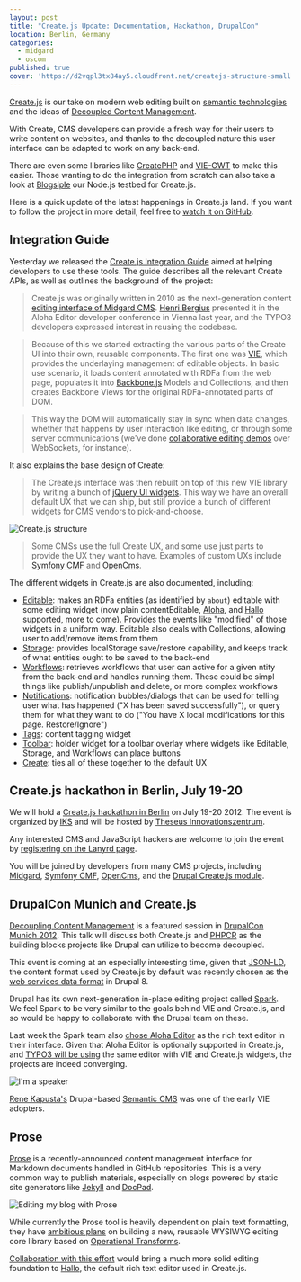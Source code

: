 ```yaml
---
layout: post
title: "Create.js Update: Documentation, Hackathon, DrupalCon"
location: Berlin, Germany
categories:
  - midgard
  - oscom
published: true
cover: 'https://d2vqpl3tx84ay5.cloudfront.net/createjs-structure-small.png'
---
```

[Create.js](http://createjs.org) is our take on modern web editing built on [semantic technologies](http://viejs.org) and the ideas of [Decoupled Content Management](http://bergie.iki.fi/blog/decoupling_content_management/).

With Create, CMS developers can provide a fresh way for their users to write content on websites, and thanks to the decoupled nature this user interface can be adapted to work on any back-end.

There are even some libraries like [CreatePHP](https://github.com/flack/createphp) and [VIE-GWT](https://github.com/alkacon/vie-gwt/) to make this easier. Those wanting to do the integration from scratch can also take a look at [Blogsiple](https://github.com/bergie/blogsiple) our Node.js testbed for Create.js.

Here is a quick update of the latest happenings in Create.js land. If you want to follow the project in more detail, feel free to [watch it on GitHub](https://github.com/bergie/create).

## Integration Guide

Yesterday we released the [Create.js Integration Guide](http://createjs.org/guide/) aimed at helping developers to use these tools. The guide describes all the relevant Create APIs, as well as outlines the background of the project:

> Create.js was originally written in 2010 as the next-generation content [editing interface of Midgard CMS](http://bergie.iki.fi/blog/introducing_the_midgard_create_user_interface/). [Henri Bergius](http://bergie.iki.fi) presented it in the Aloha Editor developer conference in Vienna last year, and the TYPO3 developers expressed interest in reusing the codebase.

> Because of this we started extracting the various parts of the Create UI into their own, reusable components. The first one was [VIE](http://viejs.org/), which provides the underlaying management of editable objects. In basic use scenario, it loads content annotated with RDFa from the web page, populates it into [Backbone.js](http://backbonejs.org/) Models and Collections, and then creates Backbone Views for the original RDFa-annotated parts of DOM.

> This way the DOM will automatically stay in sync when data changes, whether that happens by user interaction like editing, or through some server communications (we've done [collaborative editing demos](https://github.com/bergie/ViePalsu) over WebSockets, for instance).

It also explains the base design of Create:

> The Create.js interface was then rebuilt on top of this new VIE library by writing a bunch of [jQuery UI widgets](http://sebastian.germes.in/blog/2011/07/jquery-ui-widget-factory-v-1-8/). This way we have an overall default UX that we can ship, but still provide a bunch of different widgets for CMS vendors to pick-and-choose.

![Create.js structure](https://d2vqpl3tx84ay5.cloudfront.net/createjs-structure-small.png)

> Some CMSs use the full Create UX, and some use just parts to provide the UX they want to have. Examples of custom UXs include [Symfony CMF](http://blog.iks-project.eu/semantic-enhanced-cmf-editor-now-available/) and [OpenCms](http://iks.alkacon.com/en/).

The different widgets in Create.js are also documented, including:

* [Editable](http://createjs.org/guide/#editable): makes an RDFa entities (as identified by `about`) editable with some editing widget (now plain contentEditable, [Aloha](http://aloha-editor.org), and [Hallo](http://hallojs.org) supported, more to come). Provides the events like "modified" of those widgets in a uniform way. Editable also deals with Collections, allowing user to add/remove items from them
* [Storage](http://createjs.org/guide/#storage): provides localStorage save/restore capability, and keeps track of what entities ought to be saved to the back-end
* [Workflows](http://createjs.org/guide/#workflows): retrieves workflows that user can active for a given  ntity from the back-end and handles running them. These could be simpl  things like publish/unpublish and delete, or more complex workflows
* [Notifications](http://createjs.org/guide/#notifications): notification bubbles/dialogs that can be used for telling user what has happened ("X has been saved successfully"), or query them for what they want to do ("You have X local modifications for this page. Restore/Ignore")
* [Tags](http://createjs.org/guide/#tags): content tagging widget
* [Toolbar](http://createjs.org/guide/#toolbar): holder widget for a toolbar overlay where widgets like
Editable, Storage, and Workflows can place buttons
* [Create](http://createjs.org/guide/#create): ties all of these together to the default UX

## Create.js hackathon in Berlin, July 19-20

We will hold a [Create.js hackathon in Berlin](http://wiki.iks-project.eu/index.php/DevWorkshops/VieBerlin) on July 19-20 2012. The event is organized by [IKS](http://iks-project.eu/) and will be hosted by [Theseus Innovationszentrum](http://theseus-programm.de/de/tiz.php).

Any interested CMS and JavaScript hackers are welcome to join the event by [registering on the Lanyrd page](http://lanyrd.com/2012/createjs-hackathon-berlin/).

You will be joined by developers from many CMS projects, including [Midgard](http://midgard-project.org/), [Symfony CMF](http://cmf.symfony.com/), [OpenCms](http://www.opencms.org/en/), and the [Drupal Create.js module](http://drupal.org/project/create).

## DrupalCon Munich and Create.js

[Decoupling Content Management](http://munich2012.drupal.org/program/sessions/decoupling-content-management) is a featured session in [DrupalCon Munich 2012](http://munich2012.drupal.org/). This talk will discuss both Create.js and [PHPCR](http://phpcr.github.com/) as the building blocks projects like Drupal can utilize to become decoupled.

This event is coming at an especially interesting time, given that [JSON-LD](http://json-ld.org/), the content format used by Create.js by default was recently chosen as the [web services data format](http://groups.drupal.org/node/237443) in Drupal 8.

Drupal has its own next-generation in-place editing project called [Spark](http://drupal.org/project/spark). We feel Spark to be very similar to the goals behind VIE and Create.js, and so would be happy to collaborate with the Drupal team on these.

Last week the Spark team also [chose Aloha Editor](https://drupal.org/node/1580210) as the rich text editor in their interface. Given that Aloha Editor is optionally supported in Create.js, and [TYPO3 will be using](http://typo3.org/news/article/typo3-phoenix-becomes-iks-early-adaptor/) the same editor with VIE and Create.js widgets, the projects are indeed converging.

![I'm a speaker](https://d2vqpl3tx84ay5.cloudfront.net/drupalcon_2012_speaker.png)

[Rene Kapusta's](http://www.iks-project.eu/community/people/rene-kapusta) Drupal-based [Semantic CMS](http://semantic-cms.info/) was one of the early VIE adopters.

## Prose

[Prose](http://developmentseed.org/blog/2012/june/25/prose-a-content-editor-for-github/) is a recently-announced content management interface for Markdown documents handled in GitHub repositories. This is a very common way to publish materials, especially on blogs powered by static site generators like [Jekyll](http://jekyllrb.com/) and [DocPad](https://github.com/bevry/docpad).

![Editing my blog with Prose](https://d2vqpl3tx84ay5.cloudfront.net/editing-blog-with-prose-small.png)

While currently the Prose tool is heavily dependent on plain text formatting, they have [ambitious plans](https://github.com/substance/surface/blob/master/README.md) on building a new, reusable WYSIWYG editing core library based on [Operational Transforms](http://en.wikipedia.org/wiki/Operational_transformation).

[Collaboration with this effort](https://github.com/bergie/hallo/issues/5) would bring a much more solid editing foundation to [Hallo](http://hallojs.org/), the default rich text editor used in Create.js.

